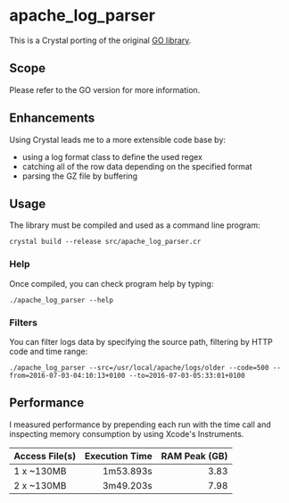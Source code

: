 # apache_log_parser
This is a Crystal porting of the original [GO library](https://github.com/costajob/apache-log-parser).

## Scope
Please refer to the GO version for more information.

## Enhancements
Using Crystal leads me to a more extensible code base by:
* using a log format class to define the used regex
* catching all of the row data depending on the specified format
* parsing the GZ file by buffering

## Usage
The library must be compiled and used as a command line program:

```
crystal build --release src/apache_log_parser.cr
```

### Help
Once compiled, you can check program help by typing:

```
./apache_log_parser --help
```

### Filters
You can filter logs data by specifying the source path, filtering by HTTP code and time range:

```
./apache_log_parser --src=/usr/local/apache/logs/older --code=500 --from=2016-07-03-04:10:13+0100 --to=2016-07-03-05:33:01+0100
``` 

## Performance
I measured performance by prepending each run with the time call and inspecting memory consumption by using Xcode's Instruments.

|  Access File(s)        | Execution Time     |   RAM Peak (GB) |
| :----------------------| -----------------: |---------------: |
| 1 x ~130MB             |         1m53.893s  |           3.83  |
| 2 x ~130MB             |         3m49.203s  |           7.98  |
